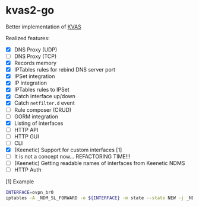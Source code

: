 # kvas2-go

Better implementation of [KVAS](https://github.com/qzeleza/kvas)

Realized features:
- [x] DNS Proxy (UDP)
- [ ] DNS Proxy (TCP)
- [x] Records memory
- [x] IPTables rules for rebind DNS server port
- [X] IPSet integration
- [X] IP integration
- [X] IPTables rules to IPSet
- [X] Catch interface up/down
- [X] Catch `netfilter.d` event
- [ ] Rule composer (CRUD)
- [ ] GORM integration
- [X] Listing of interfaces
- [ ] HTTP API
- [ ] HTTP GUI
- [ ] CLI
- [X] (Keenetic) Support for custom interfaces [1]
- [ ] It is not a concept now... REFACTORING TIME!!!
- [ ] (Keenetic) Getting readable names of interfaces from Keenetic NDMS
- [ ] HTTP Auth

[1] Example
```bash
INTERFACE=ovpn_br0
iptables -A _NDM_SL_FORWARD -o ${INTERFACE} -m state --state NEW -j _NDM_SL_PROTECT
```
